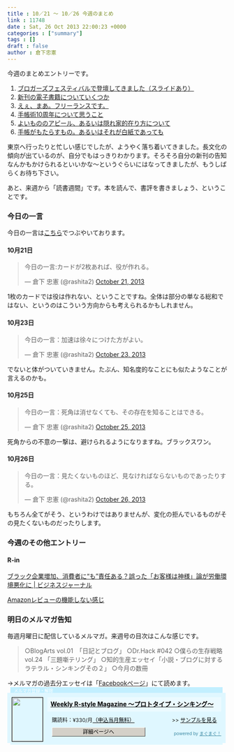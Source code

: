 ```yaml
---
title : 10／21 〜 10／26 今週のまとめ
link : 11748
date : Sat, 26 Oct 2013 22:00:23 +0000
categories : ["summary"]
tags : []
draft : false
author : 倉下忠憲
---
```


今週のまとめエントリーです。
 
<ol>
<li><a href="https://rashita.net/blog/?p=11713" target="_blank">ブロガーズフェスティバルで登壇してきました（スライドあり）</a></li>
<li><a href="https://rashita.net/blog/?p=11717" target="_blank">新刊の電子書籍についていくつか</a></li>
<li><a href="https://rashita.net/blog/?p=11728" target="_blank">えぇ、まあ。フリーランスです。</a></li>
<li><a href="https://rashita.net/blog/?p=11732" target="_blank">手帳術10周年について思うこと</a></li>
<li><a href="https://rashita.net/blog/?p=11739" target="_blank">よいもののアピール、あるいは隠れ家的在り方について</a></li>
<li><a href="https://rashita.net/blog/?p=11743" target="_blank">手帳がもたらすもの。あるいはそれが白紙であっても</a></li>
</ol>

東京へ行ったりと忙しい感じでしたが、ようやく落ち着いてきました。長文化の傾向が出ているのが、自分でもはっきりわかります。そろそろ自分の新刊の告知なんかもかけられるといいかな〜というぐらいにはなってきましたが、もうしばらくお待ち下さい。

あと、来週から「読書週間」です。本を読んで、書評を書きましょう、ということです。

<h3>今日の一言</h3>
今日の一言は<a href="http://twitter.com/rashita2 ">こちら</a>でつぶやいております。

<h4>10月21日</h4>
<blockquote class="twitter-tweet"><p>今日の一言:カードが2枚あれば、役が作れる。</p>&mdash; 倉下 忠憲 (@rashita2) <a href="https://twitter.com/rashita2/statuses/392149763539218433">October 21, 2013</a></blockquote>
<script async src="//platform.twitter.com/widgets.js" charset="utf-8"></script>

1枚のカードでは役は作れない、ということですね。全体は部分の単なる総和ではない、というのはこういう方向からも考えられるかもしれません。

<h4>10月23日</h4>
<blockquote class="twitter-tweet"><p>今日の一言：加速は徐々につけた方がよい。</p>&mdash; 倉下 忠憲 (@rashita2) <a href="https://twitter.com/rashita2/statuses/392929164010864640">October 23, 2013</a></blockquote>
<script async src="//platform.twitter.com/widgets.js" charset="utf-8"></script>

でないと体がついていきません。たぶん、知名度的なことにも似たようなことが言えるのかも。

<h4>10月25日</h4>
<blockquote class="twitter-tweet"><p>今日の一言：死角は消せなくても、その存在を知ることはできる。</p>&mdash; 倉下 忠憲 (@rashita2) <a href="https://twitter.com/rashita2/statuses/393688043447525376">October 25, 2013</a></blockquote>
<script async src="//platform.twitter.com/widgets.js" charset="utf-8"></script>

死角からの不意の一撃は、避けられるようになりますね。ブラックスワン。

<h4>10月26日</h4>
<blockquote class="twitter-tweet"><p>今日の一言：見たくないものほど、見なければならないものであったりする。</p>&mdash; 倉下 忠憲 (@rashita2) <a href="https://twitter.com/rashita2/statuses/394050194267840512">October 26, 2013</a></blockquote>
<script async src="//platform.twitter.com/widgets.js" charset="utf-8"></script>

もちろん全てがそう、というわけではありませんが、変化の拒んでいるものがその見たくないものだったりします。

<h3>今週のその他エントリー</h3>
<H4>R-in</H4>
<a href="http://rashita.postach.io/buratsukuqi-ye-zeng-jia-xiao-fei-zhe-ni-mo-ze-ren-aru-wu-tsuta-oke-yang-hashen-yang-lun-galao-dong-huan-jing-e-hua-ni-bizinesuziyanaru" target="_blank">ブラック企業増加、消費者に“も”責任ある？誤った「お客様は神様」論が労働環境悪化に | ビジネスジャーナル</a>

<a href="http://rashita.postach.io/amazonrebiyunoji-neng-shinaigan-zi" target="_blank">Amazonレビューの機能しない感じ</a>
<h3>明日のメルマガ告知</h3>
毎週月曜日に配信しているメルマガ。来週号の目次はこんな感じです。
<blockquote>
○BlogArts vol.01　「日記とブログ」
○Dr.Hack #042
○僕らの生存戦略 vol.24 「三題噺テリング」
○知的生産エッセイ「小説・ブログに対するラテラル・シンキングその２」
○今月の数冊
</blockquote>
→メルマガの過去分エッセイは「<a href="http://www.facebook.com/home.php#!/rashitaportal">Facebookページ</a>」にて読めます。

<div style="width:500px;margin-bottom:20px;">
<div style="height:13px;background:url(http://img.mag2.com/mag2/common/publ/pub-form/wide_b_left_top.gif) no-repeat left top;"><div style="height:13px;background:url(http://img.mag2.com/mag2/common/publ/pub-form/wide_b_right_top.gif) no-repeat right top;"><div style="margin:0 7px;padding-left:8px; height:13px; color:#fff; background:#c2efff url(http://img.mag2.com/mag2/common/publ/pub-form/wide_b_tit.gif) no-repeat left top; font-size:10px;">メルマガ登録・解除</div></div></div>
<div style="padding:10px 0;background:#dff7ff url(http://img.mag2.com/mag2/common/publ/pub-form/wide_b_bg.gif) repeat-x;font-size:12px;"><a href="http://www.mag2.com/m/0001185133.html" style="border:none;"><img src="http://www.mag2.com/images/MagazineCover/0001185133c.gif" width="70" height="100" style="margin:0 10px; position:absolute; border:#000 1px solid;" /></a>
<div style="margin:0 10px 0 92px; position:relative; height:95px;">
<div style="padding:8px 7px; background-color: #ebfaff; font-weight:bold; font-size:14px; line-height:1.2;"><a href="http://www.mag2.com/m/0001185133.html" style="color:#000;">Weekly R-style Magazine ～プロトタイプ・シンキング～ </a></div>
<div style="padding:10px 0 0 10px;">購読料：&yen;330/月<a href="http://www.mag2.com/read/charge.html" style="color:#000;">（申込当月無料）</a><span style="position:absolute; right:10px;">&gt;&gt;&nbsp;<a href="http://www.mag2.com/sample/0001185133.html" target="_blank" style="color:#000;">サンプルを見る</a></span></div><div style="margin:10px 0 0 10px; height:20px;position:relative;"><a href="http://www.mag2.com/m/0001185133.html" style="color:#000;text-decoration:none;"><span style="padding:2px 70px;border:#404040 1px solid;border-top-color:#fff;border-left-color:#fff;background-color:#d4d0c8;text-align:center;">詳細ページへ</span></a><span style="position:absolute; right:0; bottom:0; color:#3f8ba5; font-size:10px;">powered by <a href="http://www.mag2.com/" target="_blank" style="color:#3f8ba5;">まぐまぐ！</a></span></div></div>
</div>
<div style="height:4px;background:url(http://img.mag2.com/mag2/common/publ/pub-form/wide_b_left_bot.gif) no-repeat left top;"><div style="background:url(http://img.mag2.com/mag2/common/publ/pub-form/wide_b_right_bot.gif) no-repeat right top;"><div style="margin:0 7px;padding-left:8px; height:4px; background-color:#dff7ff; font-size:1px;">&nbsp;</div></div></div>
</div>